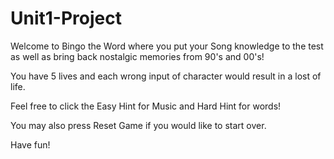 # Unit1-Project

Welcome to Bingo the Word where you put your Song knowledge to the test as well as bring back nostalgic memories from 90's and 00's! 

You have 5 lives and each wrong input of character would result in a lost of life.

Feel free to click the Easy Hint for Music and Hard Hint for words!

You may also press Reset Game if you would like to start over.

Have fun!